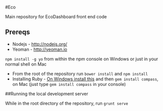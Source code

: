 #Eco

Main repository for EcoDashboard front end code

## Prereqs

* Nodejs - http://nodejs.org/
* Yeoman - http://yeoman.io 

`npm install -g yo` from within the npm console on Windows or just in your normal shell on Mac

* From the root of the repository run `bower install` and `npm install`
* Installing Ruby - [On Windows install this](http://rubyinstaller.org/) and then `gem install compass`, on Mac (just type `gem install compass` in your console)

##Running the local development server

While in the root directory of the repository, run `grunt serve`


